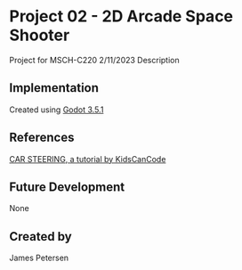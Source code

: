 # Project 02 - 2D Arcade Space Shooter
Project for MSCH-C220
2/11/2023
Description
## Implementation
Created using [Godot 3.5.1](https://godotengine.org/download)
## References
[CAR STEERING, a tutorial by KidsCanCode](http://kidscancode.org/godot_recipes/3.x/2d/car_steering/)
## Future Development
None
## Created by
James Petersen
